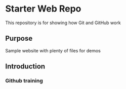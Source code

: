 # Starter Web Repo

This repository is for showing how Git and GitHub work

## Purpose

Sample website with plenty of files for demos

## Introduction

### Github training
